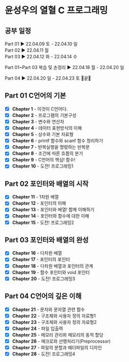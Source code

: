 # 윤성우의 열혈 C 프로그래밍

## 공부 일정

Part 01 ▶ 22.04.09 토 - 22.04.10 일   
Part 02 ▶ 22.04.11 월  
Part 03 ▶ 22.04.12 화 - 22.04.14 수

Part 01~Part 03 복습 및 손정리 ▶ 22.04.18 월 - 22.04.20 일   

Part 04 ▶ 22.04.20 일 - 22.04.23 토 🎉끝🎉

## Part 01 C언어의 기본

- [X] <b>Chapter 1</b> - 이것이 C언어다.
- [X] <b>Chapter 2</b> - 프로그램의 기본구성
- [X] <b>Chapter 3</b> - 변수와 연산자
- [X] <b>Chapter 4</b> - 데이터 표현방식의 이해
- [X] <b>Chapter 5</b> - 상수와 기본 자료형
- [X] <b>Chapter 6</b> - printf 함수와 scanf 함수 정리하기
- [X] <b>Chapter 7</b> - 반복실행을 명령하는 반복문
- [X] <b>Chapter 8</b> - 조건에 따른 흐름의 분기 
- [X] <b>Chapter 9</b> - C언어의 핵심! 함수!
- [X] <b>Chapter 10</b> - 도전! 프로그래밍1
 
## Part 02 포인터와 배열의 시작

- [X] <b>Chapter 11</b> - 1차원 배열
- [X] <b>Chapter 12</b> - 포인터의 이해
- [X] <b>Chapter 13</b> - 포인터와 배열! 함께 이해하기
- [X] <b>Chapter 14</b> - 포인터와 함수에 대한 이해
- [X] <b>Chapter 15</b> - 도전! 프로그래밍2

## Part 03 포인터와 배열의 완성

- [X] <b>Chapter 16</b> - 다차원 배열
- [X] <b>Chapter 17</b> - 포인터의 포인터
- [X] <b>Chapter 18</b> - 다차원 배열과 포인터의 관계
- [X] <b>Chapter 19</b> - 함수 포인터와 void 포인터
- [X] <b>Chapter 20</b> - 도전! 프로그래밍3

## Part 04 C언어의 깊은 이해

- [X] <b>Chapter 21</b> - 문자와 문자열 관련 함수
- [X] <b>Chapter 22</b> - 구조체와 사용자 정의 자료형1
- [X] <b>Chapter 23</b> - 구조체와 사용자 정의 자료형2
- [X] <b>Chapter 24</b> - 파일 입출력
- [X] <b>Chapter 25</b> - 메모리 관리와 메모리의 동적 할당
- [X] <b>Chapter 26</b> - 매크로와 선행처리기(Preprocessor)
- [X] <b>Chapter 27</b> - 파일의 분할과 헤더파일의 디자인
- [X] <b>Chapter 28</b> - 도전! 프로그래밍4
